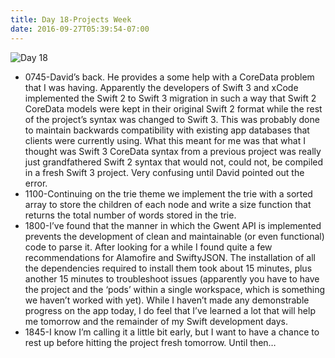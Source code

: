 ```yaml
---
title: Day 18-Projects Week
date: 2016-09-27T05:39:54-07:00
---
```

![Day 18](/img/blog/day18.jpg)

* 0745-David’s back.  He provides a some help with a CoreData problem that I was having.  Apparently the developers of Swift 3 and xCode implemented the Swift 2 to Swift 3 migration in such a way that Swift 2 CoreData models were kept in their original Swift 2 format while the rest of the project’s syntax was changed to Swift 3. This was probably done to maintain backwards compatibility with existing app databases that clients were currently using.  What this meant for me was that what I thought was Swift 3 CoreData syntax from a previous project was really just grandfathered Swift 2 syntax that would not, could not, be compiled in a fresh Swift 3 project.  Very confusing until David pointed out the error.  
* 1100-Continuing on the trie theme we implement the trie with a sorted array to store the children of each node and write a size function that returns the total number of words stored in the trie.
* 1800-I’ve found that the manner in which the Gwent API is implemented prevents the development of clean and maintainable (or even functional) code to parse it.  After looking for a while I found quite a few recommendations for Alamofire and SwiftyJSON.  The installation of all the dependencies required to install them took about 15 minutes, plus another 15 minutes to troubleshoot issues (apparently you have to have the project and the ‘pods’ within a single workspace, which is something we haven’t worked with yet).  While I haven’t made any demonstrable progress on the app today, I do feel that I’ve learned a lot that will help me tomorrow and the remainder of my Swift development days.
* 1845-I know I’m calling it a little bit early, but I want to have a chance to rest up before hitting the project fresh tomorrow. Until then…
